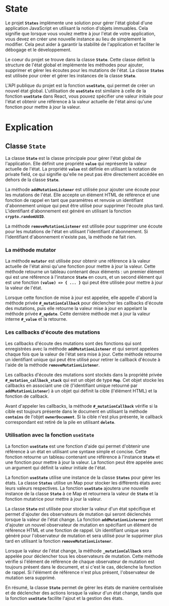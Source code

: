 # State

Le projet **`States`** implémente une solution pour gérer l'état global d'une application JavaScript en utilisant la notion d'objets immuables. Cela signifie que lorsque vous voulez mettre à jour l'état de votre application, vous devez en créer une nouvelle instance au lieu de simplement le modifier. Cela peut aider à garantir la stabilité de l'application et faciliter le débogage et le développement.

Le coeur du projet se trouve dans la classe **`State`**. Cette classe définit la structure de l'état global et implémente les méthodes pour ajouter, supprimer et gérer les écoutes pour les mutations de l'état. La classe **`States`** est utilisée pour créer et gérer les instances de la classe **`State`**.

L'API publique du projet est la fonction **`useState`**, qui permet de créer un nouvel état global. L'utilisation de **`useState`** est similaire à celle de la fonction **`useState`** dans React, vous pouvez spécifier une valeur initiale pour l'état et obtenir une référence à la valeur actuelle de l'état ainsi qu'une fonction pour mettre à jour la valeur.

# **Explication**

## **Classe `State`**

La classe **`State`** est la classe principale pour gérer l'état global de l'application. Elle définit une propriété **`value`** qui représente la valeur actuelle de l'état. La propriété **`value`** est définie en utilisant la notation de private field, ce qui signifie qu'elle ne peut pas être directement accédée en dehors de la classe **`State`**.

La méthode **`addMutationListener`** est utilisée pour ajouter une écoute pour les mutations de l'état. Elle accepte un élément HTML de référence et une fonction de rappel en tant que paramètres et renvoie un identifiant d'abonnement unique qui peut être utilisé pour supprimer l'écoute plus tard. L'identifiant d'abonnement est généré en utilisant la fonction **`crypto.randomUUID`**.

La méthode **`removeMutationListener`** est utilisée pour supprimer une écoute pour les mutations de l'état en utilisant l'identifiant d'abonnement. Si l'identifiant d'abonnement n'existe pas, la méthode ne fait rien.

### **La méthode mutator**

La méthode **`mutator`** est utilisée pour obtenir une référence à la valeur actuelle de l'état ainsi qu'une fonction pour mettre à jour la valeur. Cette méthode retourne un tableau contenant deux éléments : un premier élément qui est une référence à l'instance **`State`** en cours, et un second élément qui est une fonction **`(value) => { ... }`** qui peut être utilisée pour mettre à jour la valeur de l'état.

Lorsque cette fonction de mise à jour est appelée, elle appelle d'abord la méthode privée **`#_mutationCallback`** pour déclencher les callbacks d'écoute des mutations, puis elle retourne la valeur mise à jour en appelant la méthode privée **`#_update`**. Cette dernière méthode met à jour la valeur interne **`#_value`** et la retourne.

### **Les callbacks d'écoute des mutations**

Les callbacks d'écoute des mutations sont des fonctions qui sont enregistrées avec la méthode **`addMutationListener`** et qui seront appelées chaque fois que la valeur de l'état sera mise à jour. Cette méthode retourne un identifiant unique qui peut être utilisé pour retirer le callback d'écoute à l'aide de la méthode **`removeMutationListener`**.

Les callbacks d'écoute des mutations sont stockés dans la propriété privée **`#_mutation_callback_stack`** qui est un objet de type **`Map`**. Cet objet stocke les callbacks en associant une clé (l'identifiant unique retourné par **`addMutationListener`**) à un objet qui définit la cible (l'élément HTML) et la fonction de callback.

Avant d'appeler les callbacks, la méthode **`#_mutationCallback`** vérifie si la cible est toujours présente dans le document en utilisant la méthode **`contains`** de l'objet **`ownerDocument`**. Si la cible n'est plus présente, le callback correspondant est retiré de la pile en utilisant **`delete`**.

### **Utilisation avec la fonction `useState`**

La fonction **`useState`** est une fonction d'aide qui permet d'obtenir une référence à un état en utilisant une syntaxe simple et concise. Cette fonction retourne un tableau contenant une référence à l'instance **`State`** et une fonction pour mettre à jour la valeur. La fonction peut être appelée avec un argument qui définit la valeur initiale de l'état.

La fonction **`useState`** utilise une instance de la classe **`States`** pour gérer les états. La classe **`States`** utilise un Map pour stocker les différents états avec leurs valeurs respectives. La fonction **`useState`** ajoutera une nouvelle instance de la classe **`State`** à ce Map et retournera la valeur de **`State`** et la fonction mutatrice pour mettre à jour la valeur.

La classe **`State`** est utilisée pour stocker la valeur d'un état spécifique et permet d'ajouter des observateurs de mutation qui seront déclenchés lorsque la valeur de l'état change. La fonction **`addMutationListerner`** permet d'ajouter un nouvel observateur de mutation en spécifiant un élément de référence HTML et une fonction de rappel. Un identifiant unique sera généré pour l'observateur de mutation et sera utilisé pour le supprimer plus tard en utilisant la fonction **`removeMutationListener`**.

Lorsque la valeur de l'état change, la méthode **`_mutationCallback`** sera appelée pour déclencher tous les observateurs de mutation. Cette méthode vérifie si l'élément de référence de chaque observateur de mutation est toujours présent dans le document, et si c'est le cas, déclenche la fonction de rappel. Si l'élément de référence n'est plus présent, l'observateur de mutation sera supprimé.

En résumé, la classe **`State`** permet de gérer les états de manière centralisée et de déclencher des actions lorsque la valeur d'un état change, tandis que la fonction **`useState`** facilite l'ajout et la gestion des états.
